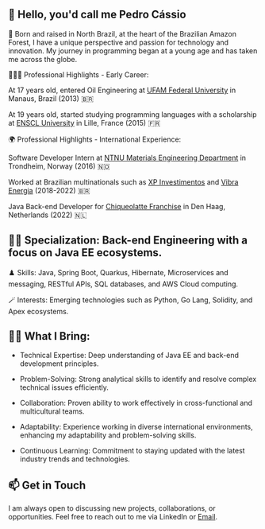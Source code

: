 👋 Hello, you'd call me Pedro Cássio
-
🌱 Born and raised in North Brazil, at the heart of the Brazilian Amazon Forest, I have a unique perspective and passion for technology and innovation. My journey in programming began at a young age and has taken me across the globe.

👨🏾‍🎓 Professional Highlights - Early Career:

At 17 years old, entered Oil Engineering at [UFAM Federal University](https://ufam.edu.br/) in Manaus, Brazil (2013) 🇧🇷

At 19 years old, started studying programming languages with a scholarship at [ENSCL University](https://www.ensc-lille.fr/fr/) in Lille, France (2015) 🇫🇷
  
🌍 Professional Highlights - International Experience:

Software Developer Intern at [NTNU Materials Engineering Department](https://www.ntnu.edu/ima) in Trondheim, Norway (2016) 🇳🇴

Worked at Brazilian multinationals such as [XP Investimentos](https://www.xpi.com.br/) and [Vibra Energia](https://www.vibraenergia.com.br/) (2018-2022) 🇧🇷

Java Back-end Developer for [Chiqueolatte Franchise](https://chiqueolatte.com/) in Den Haag, Netherlands (2022) 🇳🇱

🫶🏿 Specialization: Back-end Engineering with a focus on Java EE ecosystems.
-
♟️ Skills: Java, Spring Boot, Quarkus, Hibernate, Microservices and messaging, RESTful APIs, SQL databases, and AWS Cloud computing. 

🪄 Interests: Emerging technologies such as Python, Go Lang, Solidity, and Apex ecosystems.





🥷🏼 What I Bring:
-

  - Technical Expertise: Deep understanding of Java EE and back-end development principles.
    
  - Problem-Solving: Strong analytical skills to identify and resolve complex technical issues efficiently.

  - Collaboration: Proven ability to work effectively in cross-functional and multicultural teams.
    
  - Adaptability: Experience working in diverse international environments, enhancing my adaptability and problem-solving skills.
  
  - Continuous Learning: Commitment to staying updated with the latest industry trends and technologies.


📫 Get in Touch
-
I am always open to discussing new projects, collaborations, or opportunities. 
Feel free to reach out to me via LinkedIn or [Email](amorimpedrocassio@hotmail.com).
